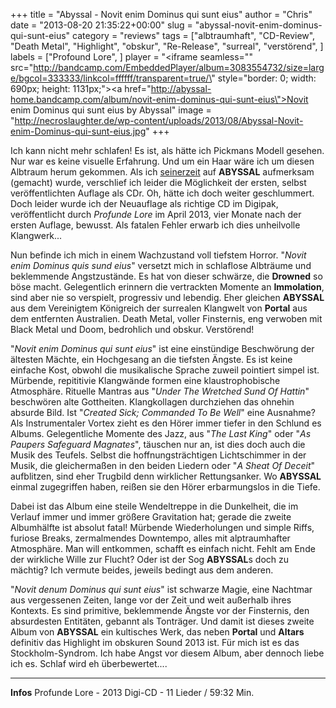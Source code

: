 +++
title = "Abyssal - Novit enim Dominus qui sunt eius"
author = "Chris"
date = "2013-08-20 21:35:22+00:00"
slug = "abyssal-novit-enim-dominus-qui-sunt-eius"
category = "reviews"
tags = ["albtraumhaft", "CD-Review", "Death Metal", "Highlight", "obskur", "Re-Release", "surreal", "verstörend", ]
labels = ["Profound Lore", ]
player = "<iframe seamless=\"\" src=\"http://bandcamp.com/EmbeddedPlayer/album=3083554732/size=large/bgcol=333333/linkcol=ffffff/transparent=true/\" style=\"border: 0; width: 690px; height: 1131px;\"><a href=\"http://abyssal-home.bandcamp.com/album/novit-enim-dominus-qui-sunt-eius\">Novit enim Dominus qui sunt eius by Abyssal</a></iframe>"
image = "http://necroslaughter.de/wp-content/uploads/2013/08/Abyssal-Novit-enim-Dominus-qui-sunt-eius.jpg"
+++


Ich kann nicht mehr schlafen! Es ist, als hätte ich Pickmans Modell gesehen. Nur war es keine visuelle Erfahrung. Und um ein Haar wäre ich um diesen Albtraum herum gekommen. Als ich <a href="http://necroslaughter.de/2013/01/abyssal/" title="Abyssal">seinerzeit</a> auf **ABYSSAL** aufmerksam (gemacht) wurde, verschlief ich leider die Möglichkeit der ersten, selbst veröffentlichten Auflage als CDr. Oh, hätte ich doch weiter geschlummert. Doch leider wurde ich der Neuauflage als richtige CD im Digipak, veröffentlicht durch _Profunde Lore_ im April 2013, vier Monate nach der ersten Auflage, bewusst. Als fatalen Fehler erwarb ich dies unheilvolle Klangwerk...

Nun befinde ich mich in einem Wachzustand voll tiefstem Horror. "_Novit enim Dominus quis sund eius_" versetzt mich in schlaflose Albträume und beklemmende Angstzustände. Es hat von dieser schwärze, die **Drowned** so böse macht. Gelegentlich erinnern die vertrackten Momente an **Immolation**, sind aber nie so verspielt, progressiv und lebendig. Eher gleichen **ABYSSAL** aus dem Vereinigtem Königreich der surrealen Klangwelt von **Portal** aus dem entfernten Australien. Death Metal, voller Finsternis, eng verwoben mit Black Metal und Doom, bedrohlich und obskur. Verstörend!

"_Novit enim Dominus qui sunt eius_" ist eine einstündige Beschwörung der ältesten Mächte, ein Hochgesang an die tiefsten Ängste. Es ist keine einfache Kost, obwohl die musikalische Sprache zuweil pointiert simpel ist. Mürbende, repititivie Klangwände formen eine klaustrophobische Atmosphäre. Rituelle Mantras aus "_Under The Wretched Sund Of Hattin_" beschwören alte Gottheiten. Klangkollagen durchziehen das ohnehin absurde Bild. Ist "_Created Sick; Commanded To Be Well_" eine Ausnahme? Als Instrumentaler Vortex zieht es den Hörer immer tiefer in den Schlund es Albums. Gelegentliche Momente des Jazz, aus  "_The Last King_" oder "_As Paupers Safeguard Magnates_", täuschen nur an, ist dies doch auch die Musik des Teufels. Selbst die hoffnungsträchtigen Lichtschimmer in der Musik, die gleichermaßen in den beiden Liedern oder "_A Sheat Of Deceit_" aufblitzen, sind eher Trugbild denn wirklicher Rettungsanker. Wo **ABYSSAL** einmal zugegriffen haben, reißen sie den Hörer erbarmungslos in die Tiefe.

Dabei ist das Album eine steile Wendeltreppe in die Dunkelheit, die im Verlauf immer und immer größere Gravitation hat; gerade die zweite Albumhälfte ist absolut fatal! Mürbende Wiederholungen und simple Riffs, furiose Breaks, zermalmendes Downtempo, alles mit alptraumhafter Atmosphäre. Man will entkommen, schafft es einfach nicht. Fehlt am Ende der wirkliche Wille zur Flucht? Oder ist der Sog **ABYSSAL**s doch zu mächtig? Ich vermute beides, jeweils bedingt aus dem anderen.

"_Novit denum Dominus qui sunt eius_" ist schwarze Magie, eine Nachtmar aus vergessenen Zeiten, lange vor der Zeit und weit außerhalb ihres Kontexts. Es sind primitive, beklemmende Ängste vor der Finsternis, den absurdesten Entitäten, gebannt als Tonträger. Und damit ist dieses zweite Album von **ABYSSAL** ein kultisches Werk, das neben **Portal** und **Altars** definitiv das Highlight im obskuren Sound 2013 ist. Für mich ist es das Stockholm-Syndrom. Ich habe Angst vor diesem Album, aber dennoch liebe ich es. Schlaf wird eh überbewertet....





---
**Infos**
Profunde Lore - 2013
Digi-CD - 11 Lieder / 59:32 Min.
